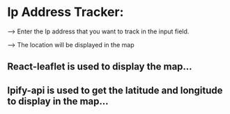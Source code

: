 # Ip Address Tracker:
 --> Enter the Ip address that you want to track in the input field.

 -->  The location will be displayed in the map

## React-leaflet is used to display the map...
## Ipify-api is used to get the latitude and longitude to display in the map...
